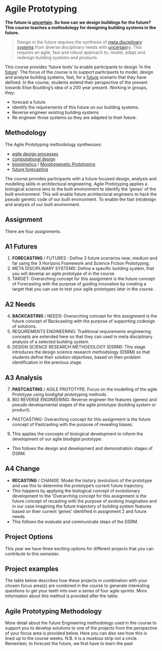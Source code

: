 # Agile Prototyping

**The future is [uncertain]. So how can we design buildings for the future? This course  teaches a methodology for designing building systems in the future.**


>Design in the future requires the synthesis of [meta disciplinary systems] from diverse disciplinary needs with [uncertain]ty.  This requires an agile, fast and robust approach to; model, adapt and redesign building systems and products.

This course provides ‘future tools’ to enable participants to design ‘in the [future]’. The focus of the course is to support participants to model, design and analyse building systems, fast, for a [future] scenario that they have defined. In the course, students extend their perspective of the present towards Elise Boulding’s idea of a 200 year present. Working in groups, they:

- forecast a future
- identify the requirements of this future on our building systems.
- Reverse engineer existing building systems
- Re engineer those systems so they are adapted to their future.

## Methodology
The Agile Prototyping methodology synthesises:
- [agile design processes](Concepts/Agile) 
- [computational design](Concepts/ComputationalDesign)
- [biomimetics](Concepts/Biomimetics) / [Morphogenetic Prototyping](Concepts/MorphogeneticPrototyping)
- [future forecasting](Concepts/Futures)

The course provides participants with a future focused design, analysis and modelling skills in architectural engineering. Agile Prototyping applies a biological science lens to the built environment to identify the ‘genes’ of the built environment. This will enable future architectural engineers to hack the pseudo genetic code of our built environment. To enable the fast (re)design and analysis of our built environment.


## Assignment
There are four assignments.

## A1 Futures
1. **FORECASTING** / FUTURES : Define 3 future scenarios near, medium and far using the 3 Horizons Framework and Science Fiction Prototyping.
2. META DISCIPLINARY SYSTEMS: Define a specific building system, that you will develop an agile prototype of in the course.
3. TARGET: Overarching concept for this assignment is the future concept of Forecasting with the purpose of guiding innovation by creating a target that you can use to test your agile prototypes later in the course.

## A2 Needs
4. **BACKCASTING** / NEEDS: Overarching concept for this assignment is the future concept of Backcasting with the purpose of supporting codesign of solutions.
5. REQUIREMENTS ENGINEERING: Traditional requirements engineering concepts are extended here so that they can used in meta disciplinary analysis of a selected building system.
6. DESIGN SCIENCE RESEARCH METHODOLOGY (DSRM): This stage introduces the design science research methodology (DSRM) so that students define their solution objectives, based on then problem identification in the previous stage.

## A3 Analysis
7. **PASTCASTING** / AGILE PROTOTYPE: Focus on the modelling of the agile Prototype using biodigital prototyping methods.
8. BIO REVERSE ENGINEERING: Reverse engineer the features (genes) and pseudo developmental stages of the agile prototype (building system or product).
- PASTCASTING: Overarching concept for this assignment is the future concept of Pastcasting with the purpose of revealing biases.
9. This applies the concepts of biological development to inform the development of our agile biodigtal prototype.
- This follows the design and development and demonstration stages of DSRM.

## A4 Change
- **RECASTING** / CHANGE:  Model the history (evolution) of the prototype and use this to determine the prototype’s current future trajectory.
- This happens by applying the biological concept of evolutionary development to the
‘Overarching concept for this assignment is the future concept of recasting with the purpose of evoking imagination and in our case imagining the future trajectory of building system features based on their current ‘genes’ identified in assignment 2 and future needs.
- This follows the evaluate and communicate steps of the DSRM.

## Project Options
This year we have three exciting options for different projects that you can contribute to this semester.

## Project examples
The table below describes how these projects in combination with your chosen focus area(s) are combined in the course to generate interesting questions to get your teeth into over a series of four agile sprints. More information about this method is provided after the table.

## Agile Prototyping Methodology
More detail about the future Engineering methodology used in the course to support you to develop solutions to one of the projects from the perspective of your focus area is provided below. Here you can also see how this is lined up to the course weeks. N.B. it is a moebius strip not a circle. Remember, to forecast the future, we first have to learn the past

<!-- link -->
[meta disciplinary systems]: Agile-Prototyping/Concepts/MetaDisciplinary
[uncertain]: Agile-Prototyping/Concepts/Futures
[future]: Agile-Prototyping/Concepts/Futures
